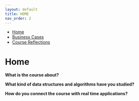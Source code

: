 ```yaml
---
layout: default
title: HOME
nav_order: 2
---
```


- [Home](home.md)
- [Business Cases](business_cases.md)
- [Course Reflections](course_reflections.md)

# Home
**What is the course about?**

**What kind of data structures and algorithms have you studied?**

**How do you connect the course with real time applications?**
